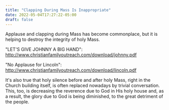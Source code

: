 ```yaml
---
title: "Clapping During Mass Is Inappropriate"
date: 2022-05-04T17:27:22-05:00
draft: false
---
```

Applause and clapping during Mass has become commonplace, but it is helping to destroy the integrity of holy Mass.
<!--more-->
"LET'S GIVE JOHNNY A BIG HAND": http://www.christianfamilyoutreach.com/download/johnny.pdf

"No Applause for Lincoln": http://www.christianfamilyoutreach.com/download/lincoln.pdf

It's also true that holy silence before and after holy Mass, right in the Church building itself, is often replaced nowadays by trivial conversation. This, too, is decreasing the reverence due to God in His holy house and, as a result, the glory due to God is being diminished, to the great detriment of the people.